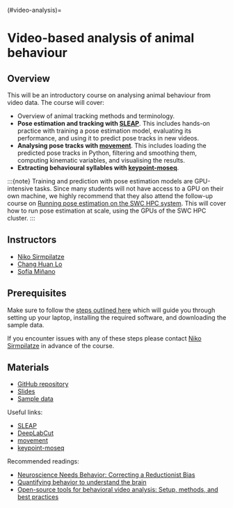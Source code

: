 (#video-analysis)=
# Video-based analysis of animal behaviour

## Overview
This will be an introductory course on analysing animal behaviour from video data. The course will cover:

- Overview of animal tracking methods and terminology.
- **Pose estimation and tracking with [SLEAP](https://sleap.ai/)**. This includes hands-on practice with training a pose estimation model, evaluating its performance, and using it to predict pose tracks in new videos.
- **Analysing pose tracks with [movement](https://movement.neuroinformatics.dev/)**. This includes loading the predicted pose tracks in Python, filtering and smoothing them, computing kinematic variables, and visualising the results.
- **Extracting behavioural syllables with [keypoint-moseq](https://keypoint-moseq.readthedocs.io/en/latest/index.html)**.

:::{note}
Training and prediction with pose estimation models are
GPU-intensive tasks.
Since many students will not have access to a GPU on their own machine, 
we highly recommend that they also attend the follow-up course on 
[Running pose estimation on the SWC HPC system](./hpc-behaviour). 
This will cover how to run pose estimation at scale, using the GPUs of the SWC HPC cluster.
:::

## Instructors
* [Niko Sirmpilatze ](https://github.com/niksirbi)
* [Chang Huan Lo](https://github.com/lochhh)
* [Sofía Miñano](https://github.com/sfmig)

## Prerequisites
Make sure to follow the [steps outlined here](https://github.com/neuroinformatics-unit/course-behavioural-analysis#prerequisites) which will guide you through
setting up your laptop, installing the required software, and downloading the sample data.

If you encounter issues with any of these steps please contact 
<a href="mailto:n.sirmpilatze@ucl.ac.uk?subject=SWC/GCNU Software Skills">Niko Sirmpilatze</a>
in advance of the course.

## Materials
- [GitHub repository](https://github.com/neuroinformatics-unit/course-behavioural-analysis)
- [Slides](https://neuroinformatics.dev/course-behavioural-analysis/#/title-slide)
- [Sample data](https://www.dropbox.com/scl/fo/ey7b6yrqax2olqyv1th7j/h?rlkey=u4wh2gxtbbn4g5o3s55zbx6pp&st=zolupk4i&dl=0)

Useful links:
- [SLEAP](https://sleap.ai/)
- [DeepLabCut](https://www.mackenziemathislab.org/deeplabcut)
- [movement](https://movement.neuroinformatics.dev/)
- [keypoint-moseq](https://keypoint-moseq.readthedocs.io/en/latest/index.html)

Recommended readings:
- [Neuroscience Needs Behavior: Correcting a Reductionist Bias](https://www.sciencedirect.com/science/article/pii/S0896627316310406?via%3Dihub)
- [Quantifying behavior to understand the brain](https://www.nature.com/articles/s41593-020-00734-z)
- [Open-source tools for behavioral video analysis: Setup, methods, and best practices](https://elifesciences.org/articles/79305)
